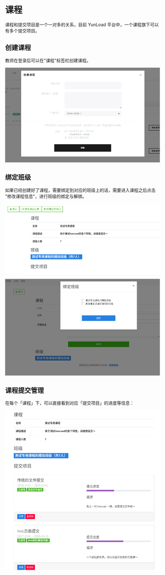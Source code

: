 # 课程

课程和提交项目是一个一对多的关系，目前 YunLoad 平台中，一个课程旗下可以有多个提交项目。

## 创建课程

教师在登录后可以在"课程"标签栏创建课程。

![](../images/teacher_course.png)

## 绑定班级

如果已经创建好了课程，需要绑定到对应的班级上的话，需要进入课程之后点击 "修改课程信息"，进行班级的绑定与解绑。


![](../images/teacher_class_teams.png)

![](../images/teacher_class_teams_edit.png)


## 课程提交管理

在每个「课程」下，可以直接看到对应「提交项目」的进度等信息：

![](../images/teacher_course_list.png)
